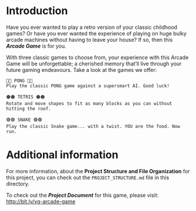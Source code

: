# Introduction

Have you ever wanted to play a retro version of your classic childhood games? Or have you ever wanted the experience of playing on huge bulky arcade machines without having to leave your house? If so, then this ***Arcade Game*** is for you. 

With three classic games to choose from, your experience with this Arcade Game will be unforgettable; a cherished memory that’ll live through your future gaming endeavours. Take a look at the games we offer:
```
🔵🔵 PONG 🔵🔵
Play the classic PONG game against a supersmart AI. Good luck!

🟠🟠 TETRIS 🟠🟠
Rotate and move shapes to fit as many blocks as you can without hitting the roof. 
 
🟢🟢 SNAKE 🟢🟢
Play the classic Snake game... with a twist. YOU are the food. Now run.
```

# Additional information
For more information, about the **Project Structure and File Organization** for this project, you can check out the `PROJECT_STRUCTURE.md` file in this directory. 

To check out the ***Project Document*** for this game, please visit:
http://bit.ly/vg-arcade-game